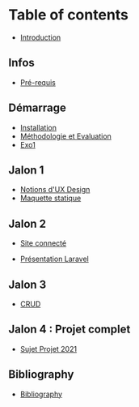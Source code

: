 # Table of contents

* [Introduction](README.md)

## Infos

* [Pré-requis](infos/prerequis.md)

## Démarrage

* [Installation](install/install.md)
* [Méthodologie et Evaluation](infos/eval.md)
* [Exo1](install/exo1.md)

## Jalon 1

* [Notions d'UX Design](UX/README.md)
* [Maquette statique](jalon1/jalon1.md)

## Jalon 2

* [Site connecté](jalon2/jalon2.md)
<!-- * [Site connecté](infos/todo.md) -->
* [Présentation Laravel](jalon2/presentation.md)

## Jalon 3

* [CRUD](jalon3/jalon3.md)
<!-- * [CRUD](infos/todo.md) -->

## Jalon 4 : Projet complet

* [Sujet Projet 2021](Projet/npp.md)

## Bibliography

* [Bibliography](infos/bib.md)


